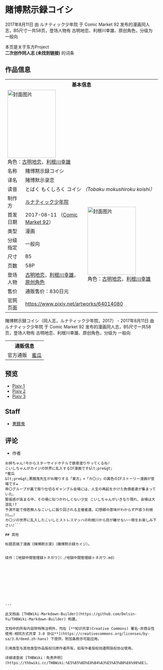 # 賭博黙示録コイシ

<!-- source html: G:\repos\THBWiki-Markdown-Builder\THBWikiMarkdown\Temp\main\3\3f\ns0%3A%E8%B3%AD%E5%8D%9A%E9%BB%99%E7%A4%BA%E9%8C%B2%E3%82%B3%E3%82%A4%E3%82%B7.html -->

2017年8月11日 由 ルナティック少年院 于 Comic Market 92 发布的漫画同人志，B5尺寸一共58页，登场人物有 古明地恋、利根川幸雄、原创角色，分级为 一般向

本页是关于东方Project  
 **二次创作同人志 (未找到链接)** 的词条
## 作品信息

<table><tbody><tr><th colspan="3">基本信息</th></tr><tr><td class="cover-artwork-mobile" colspan="2"><a href="./文件-賭博黙示録コイシ封面.jpg.md" class="image" title="封面图片"><img alt="封面图片" src="https://upload.thwiki.cc/thumb/d/d8/%E8%B3%AD%E5%8D%9A%E9%BB%99%E7%A4%BA%E9%8C%B2%E3%82%B3%E3%82%A4%E3%82%B7%E5%B0%81%E9%9D%A2.jpg/159px-%E8%B3%AD%E5%8D%9A%E9%BB%99%E7%A4%BA%E9%8C%B2%E3%82%B3%E3%82%A4%E3%82%B7%E5%B0%81%E9%9D%A2.jpg" decoding="async" loading="lazy" width="159" height="224" srcset="https://upload.thwiki.cc/thumb/d/d8/%E8%B3%AD%E5%8D%9A%E9%BB%99%E7%A4%BA%E9%8C%B2%E3%82%B3%E3%82%A4%E3%82%B7%E5%B0%81%E9%9D%A2.jpg/238px-%E8%B3%AD%E5%8D%9A%E9%BB%99%E7%A4%BA%E9%8C%B2%E3%82%B3%E3%82%A4%E3%82%B7%E5%B0%81%E9%9D%A2.jpg 1.5x, https://upload.thwiki.cc/thumb/d/d8/%E8%B3%AD%E5%8D%9A%E9%BB%99%E7%A4%BA%E9%8C%B2%E3%82%B3%E3%82%A4%E3%82%B7%E5%B0%81%E9%9D%A2.jpg/317px-%E8%B3%AD%E5%8D%9A%E9%BB%99%E7%A4%BA%E9%8C%B2%E3%82%B3%E3%82%A4%E3%82%B7%E5%B0%81%E9%9D%A2.jpg 2x" data-file-width="860" data-file-height="1214"></a><div class="cover-char">角色：<a href="./古明地恋.md" title="古明地恋">古明地恋</a>，<a href="/index.php?title=%E5%88%A9%E6%A0%B9%E5%B7%9D%E5%B9%B8%E9%9B%84&amp;action=edit&amp;redlink=1" class="new" title="利根川幸雄（页面不存在）">利根川幸雄</a></div></td>
</tr><tr><td class="label">名称</td><td colspan="2"> 賭博黙示録コイシ </td></tr><tr><td class="label">译名</td><td colspan="2"> 赌博默示录恋 </td></tr><tr><td class="label">读音</td><td colspan="2"> とばく もくしろく コイシ <i>（Tobaku mokushiroku koishi）</i> </td></tr><tr><td class="label">制作方</td><td><a href="./ルナティック少年院.md" title="ルナティック少年院">ルナティック少年院</a></td><td class="cover-artwork" rowspan="8" style="min-width:224px;"><a href="./文件-賭博黙示録コイシ封面.jpg.md" class="image" title="封面图片"><img alt="封面图片" src="https://upload.thwiki.cc/thumb/d/d8/%E8%B3%AD%E5%8D%9A%E9%BB%99%E7%A4%BA%E9%8C%B2%E3%82%B3%E3%82%A4%E3%82%B7%E5%B0%81%E9%9D%A2.jpg/159px-%E8%B3%AD%E5%8D%9A%E9%BB%99%E7%A4%BA%E9%8C%B2%E3%82%B3%E3%82%A4%E3%82%B7%E5%B0%81%E9%9D%A2.jpg" decoding="async" loading="lazy" width="159" height="224" srcset="https://upload.thwiki.cc/thumb/d/d8/%E8%B3%AD%E5%8D%9A%E9%BB%99%E7%A4%BA%E9%8C%B2%E3%82%B3%E3%82%A4%E3%82%B7%E5%B0%81%E9%9D%A2.jpg/238px-%E8%B3%AD%E5%8D%9A%E9%BB%99%E7%A4%BA%E9%8C%B2%E3%82%B3%E3%82%A4%E3%82%B7%E5%B0%81%E9%9D%A2.jpg 1.5x, https://upload.thwiki.cc/thumb/d/d8/%E8%B3%AD%E5%8D%9A%E9%BB%99%E7%A4%BA%E9%8C%B2%E3%82%B3%E3%82%A4%E3%82%B7%E5%B0%81%E9%9D%A2.jpg/317px-%E8%B3%AD%E5%8D%9A%E9%BB%99%E7%A4%BA%E9%8C%B2%E3%82%B3%E3%82%A4%E3%82%B7%E5%B0%81%E9%9D%A2.jpg 2x" data-file-width="860" data-file-height="1214"></a><div class="cover-char">角色：<a href="./古明地恋.md" title="古明地恋">古明地恋</a>，<a href="/index.php?title=%E5%88%A9%E6%A0%B9%E5%B7%9D%E5%B9%B8%E9%9B%84&amp;action=edit&amp;redlink=1" class="new" title="利根川幸雄（页面不存在）">利根川幸雄</a></div></td>
</tr><tr><td class="label">首发日期</td><td>2017-08-11&#160;（<a href="/展会作品列表?e=Comic+Market%2392">Comic Market 92</a>）</td></tr><tr><td class="label">类型</td><td>漫画</td></tr><tr><td class="label">分级指定</td><td>一般向</td></tr><tr><td class="label">尺寸</td><td>B5</td></tr><tr><td class="label">页数</td><td>58P</td></tr><tr><td class="label">登场人物</td><td><a href="./古明地恋.md" title="古明地恋">古明地恋</a>，<a href="/index.php?title=%E5%88%A9%E6%A0%B9%E5%B7%9D%E5%B9%B8%E9%9B%84&amp;action=edit&amp;redlink=1" class="new" title="利根川幸雄（页面不存在）">利根川幸雄</a>，<a href="/index.php?title=%E5%8E%9F%E5%88%9B%E8%A7%92%E8%89%B2&amp;action=edit&amp;redlink=1" class="new" title="原创角色（页面不存在）">原创角色</a></td></tr><tr><td class="label">售价</td><td>通贩售价：830日元</td></tr>
<tr><td class="label">官网页面</td><td colspan="2"><a rel="nofollow" class="external free" href="https://www.pixiv.net/artworks/64014080">https://www.pixiv.net/artworks/64014080</a></td></tr></tbody></table>

賭博黙示録コイシ（同人志，ルナティック少年院，2017） - 2017年8月11日 由 ルナティック少年院 于 Comic Market 92 发布的漫画同人志，B5尺寸一共58页，登场人物有 古明地恋、利根川幸雄、原创角色，分级为 一般向

<table><tbody><tr><th colspan="3">通贩信息</th></tr><tr><td class="label">官方通贩</td><td colspan="2"><a rel="nofollow" class="external text" href="https://www.melonbooks.co.jp/detail/detail.php?product_id=269520">蜜瓜</a></td></tr></tbody></table>


## 预览
- [Pixiv 1](https://www.pixiv.net/artworks/64014080)
- [Pixiv 2](https://www.pixiv.net/artworks/64014237)
- [Pixiv 3](https://www.pixiv.net/artworks/64014531)

## Staff
- [悪餓鬼](./悪餓鬼.md)

## 评论
- 作者

```
お姉ちゃん!今からスターサイドホテルで鉄骨渡りやってくるね!
こいしちゃんがカイジの世界に乱入するIF漫画です&lt;pre&gt;
*蜜瓜
&lt;pre&gt;悪餓鬼先生がお贈りする「東方」×「カ〇ジ」の異色のIFストーリー漫画が登場です★
帝〇グループが裏で取り仕切るギャンブル会場には、人生の再起をかけた負債者達が集まっていた。
緊張感が高まる中、その場に似つかわしくない少女 こいしちゃんがいきなり現れ、会場は大混乱!?
予測不能で傍若無人なこいしに振り回される主催者達。幻想郷の意味がわからず戸惑う利根川……!
カ〇ジの世界に乱入したこいしとストレスマッハの利根川から目が離せない一冊をお楽しみ下さい♪```

## 其他
  
标题恶搞了漫画《赌博默示录》（賭博黙示録カイジ）。
  
  
续作：[地獄中間管理録トネガワ](./地獄中間管理録トネガワ.md)
  
  
  

  





---

此文档由 [THBWiki-Markdown-Builder](https://github.com/Delsin-Yu/THBWiki-Markdown-Builder) 构建。

文档中的所有内容除特殊注明外，均在 [**知识共享(Creative Commons) 署名-非商业性使用-相同方式共享 3.0 协议**](https://creativecommons.org/licenses/by-sa/3.0/deed.zh-hans) 下提供，附加条款亦可能应用。

引用类型与其他类型作品版权归原作者所有，如有作者授权则遵照授权协议使用。

详细请查阅 [THBWiki：免责声明](https://thbwiki.cc/THBWiki:%E5%85%8D%E8%B4%A3%E5%A3%B0%E6%98%8E)。

